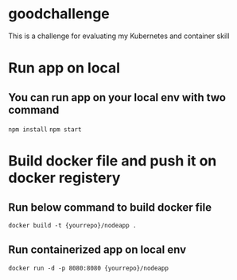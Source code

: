 # goodchallenge
This is a challenge for evaluating my Kubernetes and container skill 

# Run app on local 
## You can run app on your local env with two command
`npm install`
`npm start`

# Build docker file and push it on docker registery

## Run below command to build docker file
`docker build -t {yourrepo}/nodeapp .`

## Run containerized app on local env 
`docker run -d -p 8080:8080 {yourrepo}/nodeapp`

